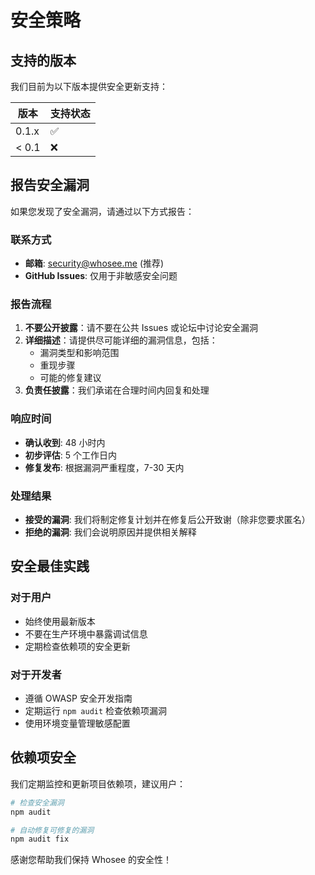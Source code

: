 # 安全策略

## 支持的版本

我们目前为以下版本提供安全更新支持：

| 版本 | 支持状态          |
| ------- | ------------------ |
| 0.1.x   | :white_check_mark: |
| < 0.1   | :x:                |

## 报告安全漏洞

如果您发现了安全漏洞，请通过以下方式报告：

### 联系方式
- **邮箱**: security@whosee.me (推荐)
- **GitHub Issues**: 仅用于非敏感安全问题

### 报告流程
1. **不要公开披露**：请不要在公共 Issues 或论坛中讨论安全漏洞
2. **详细描述**：请提供尽可能详细的漏洞信息，包括：
   - 漏洞类型和影响范围
   - 重现步骤
   - 可能的修复建议
3. **负责任披露**：我们承诺在合理时间内回复和处理

### 响应时间
- **确认收到**: 48 小时内
- **初步评估**: 5 个工作日内  
- **修复发布**: 根据漏洞严重程度，7-30 天内

### 处理结果
- **接受的漏洞**: 我们将制定修复计划并在修复后公开致谢（除非您要求匿名）
- **拒绝的漏洞**: 我们会说明原因并提供相关解释

## 安全最佳实践

### 对于用户
- 始终使用最新版本
- 不要在生产环境中暴露调试信息
- 定期检查依赖项的安全更新

### 对于开发者
- 遵循 OWASP 安全开发指南
- 定期运行 `npm audit` 检查依赖项漏洞
- 使用环境变量管理敏感配置

## 依赖项安全

我们定期监控和更新项目依赖项，建议用户：

```bash
# 检查安全漏洞
npm audit

# 自动修复可修复的漏洞
npm audit fix
```

感谢您帮助我们保持 Whosee 的安全性！
